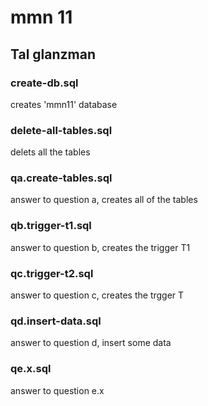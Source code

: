 # mmn 11

## Tal glanzman

### create-db.sql
creates 'mmn11' database

### delete-all-tables.sql
delets all the tables

### qa.create-tables.sql
answer to question a, creates all of the tables

### qb.trigger-t1.sql
answer to question b, creates the trigger T1

### qc.trigger-t2.sql
answer to question c, creates the trgger T

### qd.insert-data.sql
answer to question d, insert some data

### qe.x.sql
answer to question e.x